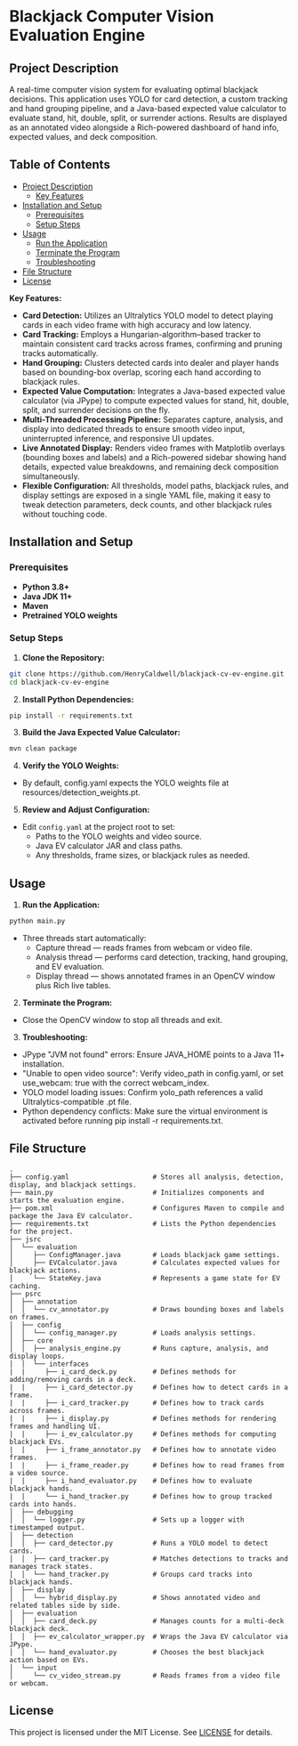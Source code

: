 # Blackjack Computer Vision Evaluation Engine

## Project Description

A real-time computer vision system for evaluating optimal blackjack decisions. This application uses YOLO for card detection, a custom tracking and hand grouping pipeline, and a Java-based expected value calculator to evaluate stand, hit, double, split, or surrender actions. Results are displayed as an annotated video alongside a Rich-powered dashboard of hand info, expected values, and deck composition.

## Table of Contents

- [Project Description](#project-description)
  - [Key Features](#key-features)
- [Installation and Setup](#installation-and-setup)
  - [Prerequisites](#prerequisites)
  - [Setup Steps](#setup-steps)
- [Usage](#usage)
  - [Run the Application](#run-the-application)
  - [Terminate the Program](#terminate-the-program)
  - [Troubleshooting](#troubleshooting)
- [File Structure](#file-structure)
- [License](#license)

**Key Features:**

- **Card Detection:** Utilizes an Ultralytics YOLO model to detect playing cards in each video frame with high accuracy and low latency.
- **Card Tracking:** Employs a Hungarian-algorithm–based tracker to maintain consistent card tracks across frames, confirming and pruning tracks automatically.
- **Hand Grouping:** Clusters detected cards into dealer and player hands based on bounding-box overlap, scoring each hand according to blackjack rules.
- **Expected Value Computation:** Integrates a Java-based expected value calculator (via JPype) to compute expected values for stand, hit, double, split, and surrender decisions on the fly.
- **Multi-Threaded Processing Pipeline:** Separates capture, analysis, and display into dedicated threads to ensure smooth video input, uninterrupted inference, and responsive UI updates.
- **Live Annotated Display:** Renders video frames with Matplotlib overlays (bounding boxes and labels) and a Rich-powered sidebar showing hand details, expected value breakdowns, and remaining deck composition simultaneously.
- **Flexible Configuration:** All thresholds, model paths, blackjack rules, and display settings are exposed in a single YAML file, making it easy to tweak detection parameters, deck counts, and other blackjack rules without touching code.

## Installation and Setup

### Prerequisites

- **Python 3.8+**
- **Java JDK 11+**
- **Maven**
- **Pretrained YOLO weights**

### Setup Steps

1. **Clone the Repository:**

```bash
git clone https://github.com/HenryCaldwell/blackjack-cv-ev-engine.git
cd blackjack-cv-ev-engine
```

2. **Install Python Dependencies:**

```bash
pip install -r requirements.txt
```

3. **Build the Java Expected Value Calculator:**

```bash
mvn clean package
```

4. **Verify the YOLO Weights:**

- By default, config.yaml expects the YOLO weights file at resources/detection_weights.pt.

5. **Review and Adjust Configuration:**

- Edit `config.yaml` at the project root to set:
  - Paths to the YOLO weights and video source.
  - Java EV calculator JAR and class paths.
  - Any thresholds, frame sizes, or blackjack rules as needed.

## Usage

1. **Run the Application:**

```bash
python main.py
```

- Three threads start automatically:
  - Capture thread — reads frames from webcam or video file.
  - Analysis thread — performs card detection, tracking, hand grouping, and EV evaluation.
  - Display thread — shows annotated frames in an OpenCV window plus Rich live tables.

2. **Terminate the Program:**

- Close the OpenCV window to stop all threads and exit.

3. **Troubleshooting:**

- JPype "JVM not found" errors: Ensure JAVA_HOME points to a Java 11+ installation.
- "Unable to open video source": Verify video_path in config.yaml, or set use_webcam: true with the correct webcam_index.
- YOLO model loading issues: Confirm yolo_path references a valid Ultralytics-compatible .pt file.
- Python dependency conflicts: Make sure the virtual environment is activated before running pip install -r requirements.txt.

## File Structure

```
.
├── config.yaml                     # Stores all analysis, detection, display, and blackjack settings.
├── main.py                         # Initializes components and starts the evaluation engine.
├── pom.xml                         # Configures Maven to compile and package the Java EV calculator.
├── requirements.txt                # Lists the Python dependencies for the project.
├── jsrc
│  └── evaluation
│     ├── ConfigManager.java        # Loads blackjack game settings.
│     ├── EVCalculator.java         # Calculates expected values for blackjack actions.
│     └── StateKey.java             # Represents a game state for EV caching.
├── psrc
│  ├── annotation
│  │  └── cv_annotator.py           # Draws bounding boxes and labels on frames.
│  ├── config
│  │  └── config_manager.py         # Loads analysis settings.
│  ├── core
│  │  ├── analysis_engine.py        # Runs capture, analysis, and display loops.
│  │  └── interfaces
|  |     ├── i_card_deck.py         # Defines methods for adding/removing cards in a deck.
|  |     ├── i_card_detector.py     # Defines how to detect cards in a frame.
|  |     ├── i_card_tracker.py      # Defines how to track cards across frames.
|  |     ├── i_display.py           # Defines methods for rendering frames and handling UI.
|  |     ├── i_ev_calculator.py     # Defines methods for computing blackjack EVs.
|  |     ├── i_frame_annotator.py   # Defines how to annotate video frames.
|  |     ├── i_frame_reader.py      # Defines how to read frames from a video source.
|  |     ├── i_hand_evaluator.py    # Defines how to evaluate blackjack hands.
|  |     └── i_hand_tracker.py      # Defines how to group tracked cards into hands.
│  ├── debugging
│  │  └── logger.py                 # Sets up a logger with timestamped output.
│  ├── detection
│  │  ├── card_detector.py          # Runs a YOLO model to detect cards.
│  │  ├── card_tracker.py           # Matches detections to tracks and manages track states.
│  │  └── hand_tracker.py           # Groups card tracks into blackjack hands.
│  ├── display
│  │  └── hybrid_display.py         # Shows annotated video and related tables side by side.
│  ├── evaluation
│  │  ├── card_deck.py              # Manages counts for a multi-deck blackjack deck.
│  │  ├── ev_calculator_wrapper.py  # Wraps the Java EV calculator via JPype.
│  │  └── hand_evaluator.py         # Chooses the best blackjack action based on EVs.
│  └── input
│     └── cv_video_stream.py        # Reads frames from a video file or webcam.
```

## License

This project is licensed under the MIT License. See [LICENSE](LICENSE) for details.
